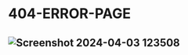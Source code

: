 # 404-ERROR-PAGE
![Screenshot 2024-04-03 123508](https://github.com/Amisha0971/404-ERROR-PAGE-HTML-CSS/assets/136344215/4544345e-a523-43a4-a6d3-ecec059c7f45)
------------------------------------------------------------------
